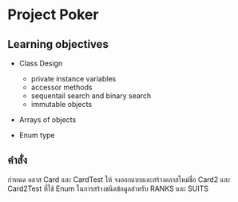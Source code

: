 # Project Poker

## Learning objectives

* Class Design
  - private instance variables
  - accessor methods
  - sequentail search and binary search
  - immutable objects

* Arrays of objects

* Enum type

## คำสั่ง 
กำหนด คลาส Card และ CardTest ให้ จงออกแบบและสร้างคลาสใหม่ชื่อ 
Card2 และ Card2Test ที่ใช้ Enum ในการสร้างชนิดข้อมูลสำหรับ RANKS และ SUITS




